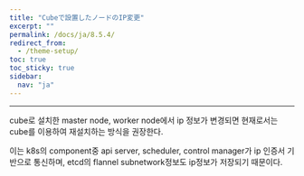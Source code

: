 ```yaml
---
title: "Cubeで設置したノードのIP変更"
excerpt: ""
permalink: /docs/ja/8.5.4/
redirect_from:
  - /theme-setup/
toc: true
toc_sticky: true
sidebar:
  nav: "ja"
---
```


---
cube로 설치한 master node, worker node에서 ip 정보가 변경되면 현재로서는 cube를 이용하여 재설치하는 방식을 권장한다.

이는 k8s의 component중 api server, scheduler, control manager가 ip 인증서 기반으로 통신하며, etcd의 flannel subnetwork정보도 ip정보가 저장되기 때문이다.

